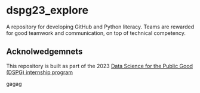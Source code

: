 # dspg23_explore
A repository for developing GitHub and Python literacy. Teams are rewarded for good teamwork and communication, on top of technical competency. 

## Acknolwedgemnets
This repository is built as part of the 2023 [Data Science for the Public Good (DSPG) internship program](https://datascienceforthepublicgood.org/)

gagag
